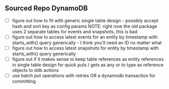 ## Sourced Repo DynamoDB

- [ ] figure out how to fit with generic single table design - possibly accept hash and sort key as config params
      NOTE: right now the old package uses 2 separate tables for events and snapshots, this is bad
- [ ] figure out how to access latest events for an entity by timestamp with starts_with() query generically - I think you'll need an ID no matter what
- [ ] figure out how to access latest snapshots for entity by timestamp with starts_with() query generically
- [ ] figure out if it makes sense to keep table references as entity references in single table design for quick puts / gets as any or to type as reference objects to ddb actions
- [ ] use batch put operations with retries OR a dynamodb transaction for committing